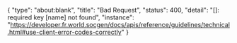 {
  "type": "about:blank",
  "title": "Bad Request",
  "status": 400,
  "detail": "[]: required key [name] not found",
  "instance": "https://developer.fr.world.socgen/docs/apis/reference/guidelines/technical.html#use-client-error-codes-correctly"
}
